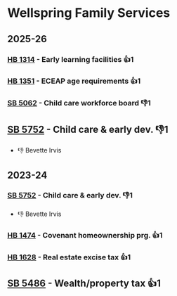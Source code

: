 # Wellspring Family Services
## 2025-26

### [HB 1314](/bill/2025-26/hb/1314/) - Early learning facilities 👍1  

### [HB 1351](/bill/2025-26/hb/1351/) - ECEAP age requirements 👍1  

### [SB 5062](/bill/2025-26/sb/5062/) - Child care workforce board  👎1 

## [SB 5752](/bill/2025-26/sb/5752/) - Child care & early dev.  👎1 
* 👎 Bevette Irvis

## 2023-24

### [SB 5752](/bill/2023-24/sb/5752/) - Child care & early dev.  👎1 
* 👎 Bevette Irvis

### [HB 1474](/bill/2023-24/hb/1474/) - Covenant homeownership prg. 👍1  

### [HB 1628](/bill/2023-24/hb/1628/) - Real estate excise tax 👍1  

## [SB 5486](/bill/2023-24/sb/5486/) - Wealth/property tax 👍1  
